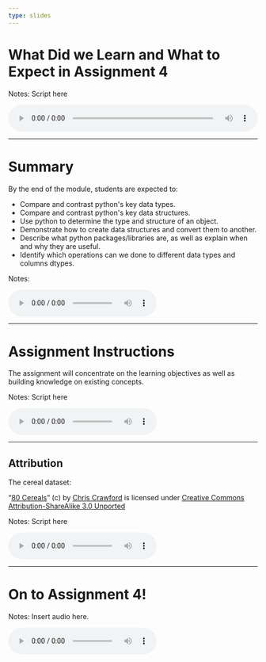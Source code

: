 ```yaml
---
type: slides
---
```


# What Did we Learn and What to Expect in Assignment 4

Notes: Script here
<html>
<audio controls  style="width: 100%;">
  <source src="/placeholder_audio.mp3" />
</audio></html>

---

# Summary  

By the end of the module, students are expected to:

- Compare and contrast python's key data types.
- Compare and contrast python's key data structures. 
- Use python to determine the type and structure of an object.
- Demonstrate how to create data structures and convert them to another.
- Describe what python packages/libraries are, as well as explain when and why they are useful.
- Identify which operations can we done to different data types and columns dtypes. 



Notes:
<html>
<audio controls >
  <source src="/placeholder_audio.mp3" />
</audio></html>

---

# Assignment Instructions

The assignment will concentrate on the learning objectives as well as building knowledge on existing concepts. 

Notes: Script here
<html>
<audio controls >
  <source src="/placeholder_audio.mp3" />
</audio></html>

---

## Attribution

The cereal dataset:

 “[80 Cereals](https://www.kaggle.com/crawford/80-cereals/)” (c) by [Chris Crawford](https://www.linkedin.com/in/crawforc3/) is licensed
under [Creative Commons Attribution-ShareAlike 3.0 Unported](http://creativecommons.org/licenses/by-sa/3.0/)


Notes: Script here
<html>
<audio controls >
  <source src="/placeholder_audio.mp3" />
</audio></html>

---

# On to Assignment 4!

Notes: Insert audio here.

<html>
<audio controls >
  <source src="/placeholder_audio.mp3" />
</audio></html>



